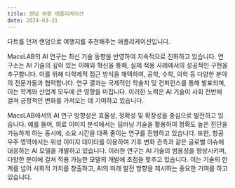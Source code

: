 ```yaml
---
title: 랜덤 여행 애플리케이션
date: 2024-03-31
---
```


다트를 던져 랜덤으로 여행지를 추천해주는 애플리케이션입니다.

<!--more-->

MacsLAB의 AI 연구는 최신 기술 동향을 반영하여 지속적으로 진화하고 있습니다. 연구소는 AI 기술의 깊이 있는 이해와 혁신을 통해, 실제 적용 사례에서의 성공적인 구현을 추구합니다. 이를 위해 다학제적 접근 방식을 채택하여, 공학, 수학, 의학 등 다양한 분야의 전문가들과 협력합니다. 연구 결과는 국제적인 학술지 및 컨퍼런스를 통해 발표되며, 이는 학계와 산업계 모두에 큰 영향을 미칩니다. 이러한 노력은 AI 기술이 사회 전반에 걸쳐 긍정적인 변화를 가져오는 데 기여하고 있습니다.

MacsLAB에서의 AI 연구 방향성은 효율성, 정확성 및 확장성을 중심으로 발전하고 있습니다. 예를 들어, 의료 이미지 분석에서는 딥러닝 기술을 활용하여 정확도 높은 진단을 가능하게 하는 동시에, 소요 시간을 대폭 줄이는 연구를 진행하고 있습니다. 또한, 항공우주 영역에서는 위성 이미지 데이터를 이용하여 기후 변화 관측과 같은 글로벌 이슈에 대응하는 AI 모델을 개발하고 있습니다. 이러한 연구는 AI 기술의 범용성을 향상시키며, 다양한 분야에 걸쳐 적용 가능한 모델의 개발에 초점을 맞추고 있습니다. 이는 기술의 한계를 넘어 사회적 가치를 창출하고, AI의 미래 발전 방향을 제시하는 중요한 기여를 하고 있습니다.